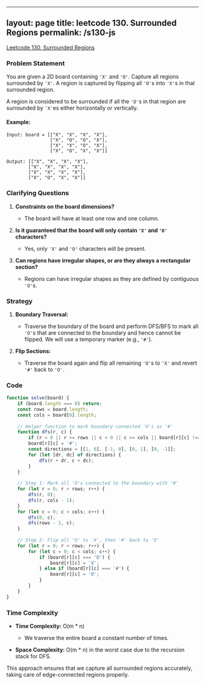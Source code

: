
---
layout: page
title: leetcode 130. Surrounded Regions
permalink: /s130-js
---
[Leetcode 130. Surrounded Regions](https://algoadvance.github.io/algoadvance/l130)
### Problem Statement

You are given a 2D board containing `'X'` and `'O'`. Capture all regions surrounded by `'X'`. A region is captured by flipping all `'O'`s into `'X'`s in that surrounded region.

A region is considered to be surrounded if all the `'O'`s in that region are surrounded by `'X'`es either horizontally or vertically.

#### Example:

```plaintext
Input: board = [["X", "X", "X", "X"],
                ["X", "O", "O", "X"],
                ["X", "X", "O", "X"],
                ["X", "O", "X", "X"]]

Output: [["X", "X", "X", "X"],
        ["X", "X", "X", "X"],
        ["X", "X", "X", "X"],
        ["X", "O", "X", "X"]]
```

### Clarifying Questions

1. **Constraints on the board dimensions?**
   - The board will have at least one row and one column.
   
2. **Is it guaranteed that the board will only contain `'X'` and `'O'` characters?**
   - Yes, only `'X'` and `'O'` characters will be present.

3. **Can regions have irregular shapes, or are they always a rectangular section?**
   - Regions can have irregular shapes as they are defined by contiguous `'O'`s.

### Strategy

1. **Boundary Traversal:**
   - Traverse the boundary of the board and perform DFS/BFS to mark all `'O'`s that are connected to the boundary and hence cannot be flipped. We will use a temporary marker (e.g., `'#'`).

2. **Flip Sections:**
   - Traverse the board again and flip all remaining `'O'`s to `'X'` and revert `'#'` back to `'O'`.

### Code

```javascript
function solve(board) {
    if (board.length === 0) return;
    const rows = board.length;
    const cols = board[0].length;
    
    // Helper function to mark boundary-connected 'O's as '#'
    function dfs(r, c) {
        if (r < 0 || r >= rows || c < 0 || c >= cols || board[r][c] !== 'O') return;
        board[r][c] = '#';
        const directions = [[1, 0], [-1, 0], [0, 1], [0, -1]];
        for (let [dr, dc] of directions) {
            dfs(r + dr, c + dc);
        }
    }
    
    // Step 1: Mark all 'O's connected to the boundary with '#'
    for (let r = 0; r < rows; r++) {
        dfs(r, 0);
        dfs(r, cols - 1);
    }
    for (let c = 0; c < cols; c++) {
        dfs(0, c);
        dfs(rows - 1, c);
    }
    
    // Step 2: Flip all 'O' to 'X', then '#' back to 'O'
    for (let r = 0; r < rows; r++) {
        for (let c = 0; c < cols; c++) {
            if (board[r][c] === 'O') {
                board[r][c] = 'X';
            } else if (board[r][c] === '#') {
                board[r][c] = 'O';
            }
        }
    }
}
```

### Time Complexity

- **Time Complexity:** O(m * n)
  - We traverse the entire board a constant number of times.
  
- **Space Complexity:** O(m * n) in the worst case due to the recursion stack for DFS.

This approach ensures that we capture all surrounded regions accurately, taking care of edge-connected regions properly.